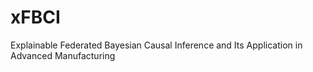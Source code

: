 # xFBCI
Explainable Federated Bayesian Causal Inference and Its Application in Advanced Manufacturing
